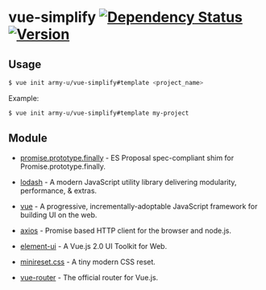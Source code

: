 # vue-simplify [![Dependency Status](https://img.shields.io/david/Army-u/vue-simplify.svg?style=flat-square)](https://david-dm.org/Army-U/vue-simplify) [![Version](https://img.shields.io/npm/v/vue-simplify.svg?style=flat-square)](https://www.npmjs.com/package/vue-simplify)

## Usage

```bash
$ vue init army-u/vue-simplify#template <project_name>
```

Example:

```bash
$ vue init army-u/vue-simplify#template my-project
```

## Module

- [promise.prototype.finally](https://github.com/es-shims/Promise.prototype.finally) - ES Proposal spec-compliant shim for Promise.prototype.finally.

- [lodash](https://github.com/lodash/lodash) - A modern JavaScript utility library delivering modularity, performance, & extras.

- [vue](https://github.com/vuejs/vue) - A progressive, incrementally-adoptable JavaScript framework for building UI on the web.

- [axios](https://github.com/mzabriskie/axios) - Promise based HTTP client for the browser and node.js.

- [element-ui](https://github.com/ElemeFE/element) - A Vue.js 2.0 UI Toolkit for Web.

- [minireset.css](https://github.com/jgthms/minireset.css) - A tiny modern CSS reset.

- [vue-router](https://github.com/vuejs/vue-router) - The official router for Vue.js.

